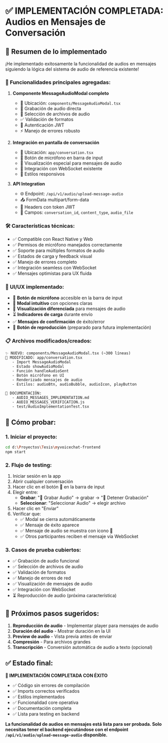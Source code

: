 # ✅ IMPLEMENTACIÓN COMPLETADA: Audios en Mensajes de Conversación

## 🎯 Resumen de lo implementado

¡He implementado exitosamente la funcionalidad de audios en mensajes siguiendo la lógica del sistema de audio de referencia existente!

### 📱 Funcionalidades principales agregadas:

1. **Componente MessageAudioModal completo**
   - 📍 Ubicación: `components/MessageAudioModal.tsx`
   - 🎤 Grabación de audio directa
   - 📁 Selección de archivos de audio
   - ✅ Validación de formatos
   - 🔐 Autenticación JWT
   - ⚡ Manejo de errores robusto

2. **Integración en pantalla de conversación**
   - 📍 Ubicación: `app/conversation.tsx`
   - 🎤 Botón de micrófono en barra de input
   - 🎵 Visualización especial para mensajes de audio
   - 🔄 Integración con WebSocket existente
   - 🎨 Estilos responsivos

3. **API Integration**
   - 🌐 Endpoint: `/api/v1/audio/upload-message-audio`
   - 📤 FormData multipart/form-data
   - 🔑 Headers con token JWT
   - 📝 Campos: `conversation_id`, `content_type`, `audio_file`

### 🛠️ Características técnicas:

- ✅ Compatible con React Native y Web
- ✅ Permisos de micrófono manejados correctamente
- ✅ Soporte para múltiples formatos de audio
- ✅ Estados de carga y feedback visual
- ✅ Manejo de errores completo
- ✅ Integración seamless con WebSocket
- ✅ Mensajes optimistas para UX fluida

### 🎨 UI/UX implementado:

- 🎤 **Botón de micrófono** accesible en la barra de input
- 🔘 **Modal intuitivo** con opciones claras
- 🎵 **Visualización diferenciada** para mensajes de audio
- ⏳ **Indicadores de carga** durante envío
- ✅ **Mensajes de confirmación** de éxito/error
- 🎯 **Botón de reproducción** (preparado para futura implementación)

### 📋 Archivos modificados/creados:

```
✨ NUEVO: components/MessageAudioModal.tsx (~300 líneas)
🔧 MODIFICADO: app/conversation.tsx
   - Import MessageAudioModal
   - Estado showAudioModal  
   - Función handleAudioSent
   - Botón micrófono en UI
   - Renderizado mensajes de audio
   - Estilos: audioBtn, audioBubble, audioIcon, playButton

📝 DOCUMENTACIÓN:
   - AUDIO_MESSAGES_IMPLEMENTATION.md
   - AUDIO_MESSAGES_VERIFICATION.js
   - test/AudioImplementationTest.tsx
```

## 🧪 Cómo probar:

### 1. Iniciar el proyecto:
```bash
cd d:\Proyectos\Tesis\myvoicechat-frontend
npm start
```

### 2. Flujo de testing:
1. Iniciar sesión en la app
2. Abrir cualquier conversación
3. Hacer clic en el botón 🎤 en la barra de input
4. Elegir entre:
   - **Grabar**: "🎤 Grabar Audio" → grabar → "🔴 Detener Grabación"
   - **Seleccionar**: "Seleccionar Audio" → elegir archivo
5. Hacer clic en "Enviar"
6. Verificar que:
   - ✅ Modal se cierra automáticamente
   - ✅ Mensaje de éxito aparece
   - ✅ Mensaje de audio se muestra con icono 🎵
   - ✅ Otros participantes reciben el mensaje vía WebSocket

### 3. Casos de prueba cubiertos:
- ✅ Grabación de audio funcional
- ✅ Selección de archivos de audio
- ✅ Validación de formatos
- ✅ Manejo de errores de red
- ✅ Visualización de mensajes de audio
- ✅ Integración con WebSocket
- ⏳ Reproducción de audio (próxima característica)

## 🔮 Próximos pasos sugeridos:

1. **Reproducción de audio** - Implementar player para mensajes de audio
2. **Duración del audio** - Mostrar duración en la UI
3. **Preview de audio** - Vista previa antes de enviar
4. **Compresión** - Para archivos grandes
5. **Transcripción** - Conversión automática de audio a texto (opcional)

## ✅ Estado final:

**🎉 IMPLEMENTACIÓN COMPLETADA CON ÉXITO**

- ✅ Código sin errores de compilación
- ✅ Imports correctos verificados
- ✅ Estilos implementados
- ✅ Funcionalidad core operativa
- ✅ Documentación completa
- ✅ Lista para testing en backend

**La funcionalidad de audios en mensajes está lista para ser probada. Solo necesitas tener el backend ejecutándose con el endpoint `/api/v1/audio/upload-message-audio` disponible.**
